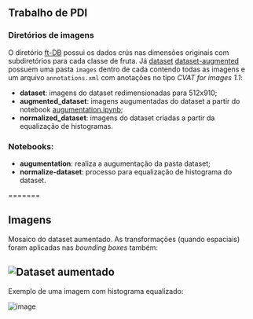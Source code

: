 ## Trabalho de PDI

### **Diretórios de imagens**
O diretório [ft-DB](ft-DB) possui os dados crús nas dimensões originais com subdiretórios para cada classe de fruta. Já [dataset](dataset) [dataset-augmented](dataset-augmented/) possuem uma pasta ``images`` dentro de cada contendo todas as imagens e um arquivo ``annotations.xml`` com anotações no tipo *CVAT for images 1.1*:
- **dataset**: imagens do dataset redimensionadas para 512x910;
- **augmented_dataset**: imagens augumentadas do dataset a partir do notebook [augumentation.ipynb](augumentation.ipynb);
- **normalized_dataset**: imagens do dataset criadas a partir da equalização de histogramas.

### **Notebooks:**
- **augumentation**: realiza a augumentação da pasta dataset;
- **normalize-dataset**: processo para equalização de histograma do dataset.


=======
## Imagens

Mosaico do dataset aumentado. As transformações (quando espaciais) foram aplicadas nas _bounding boxes_ também:

![Dataset aumentado](./augumented_imgs.png)
---

Exemplo de uma imagem com histograma equalizado:

![image](https://github.com/user-attachments/assets/e59b9b92-e913-43d7-8e22-100b480599a1)
